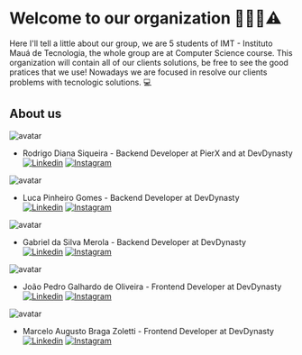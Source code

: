 
# Welcome to our organization 🧙🏼‍♂️⚠️

Here I'll tell a little about our group, we are 5 students of IMT - Instituto Mauá de Tecnologia, the whole group are at Computer Science course. This organization will contain all of our clients solutions, be free to see the good pratices that we use! Nowadays we are focused in resolve our clients problems with tecnologic solutions. 💻

## About us
![avatar](https://images.weserv.nl/?url=avatars.githubusercontent.com/u/100361837?v=4&h=100&w=100&fit=cover&mask=circle&maxage=7d
)
- Rodrigo Diana Siqueira - Backend Developer at PierX and at DevDynasty <br />
<a href="https://www.linkedin.com/in/rodrigo-siqueira-76955822b/" style="width: 100px; height: 100px;" target="_blank"><img alt="Linkedin" src="https://img.shields.io/badge/LinkedIn-0077B5?style=for-the-badge&logo=linkedin&logoColor=white"></a>
<a href="https://instagram.com/rodrigo_0.3" target="_blank"><img alt="Instagram" src="https://img.shields.io/badge/Instagram-E4405F?style=for-the-badge&logo=instagram&logoColor=white"></a>

![avatar](https://images.weserv.nl/?url=https://avatars.githubusercontent.com/u/133619664?v=4&h=100&w=100&fit=cover&mask=circle&maxage=7d
)
- Luca Pinheiro Gomes - Backend Developer at DevDynasty <br /> 
<a href="https://www.linkedin.com/in/luca-pinheiro-gomes-516661213/" target="_blank"><img alt="Linkedin" src="https://img.shields.io/badge/LinkedIn-0077B5?style=for-the-badge&logo=linkedin&logoColor=white"></a>
<a href="https://www.instagram.com/luca_0311/" target="_blank"><img alt="Instagram" src="https://img.shields.io/badge/Instagram-E4405F?style=for-the-badge&logo=instagram&logoColor=white"></a>

![avatar](https://images.weserv.nl/?url=https://avatars.githubusercontent.com/u/89361851?v=4&h=100&w=100&fit=cover&mask=circle&maxage=7d
)
- Gabriel da Silva Merola - Backend Developer at DevDynasty <br />
<a href="https://www.linkedin.com/in/gabriel-merola/" target="_blank"><img alt="Linkedin" src="https://img.shields.io/badge/LinkedIn-0077B5?style=for-the-badge&logo=linkedin&logoColor=white"></a>
<a href="https://www.instagram.com/gabrielmerola08/" target="_blank"><img alt="Instagram" src="https://img.shields.io/badge/Instagram-E4405F?style=for-the-badge&logo=instagram&logoColor=white"></a>

![avatar](https://images.weserv.nl/?url=https://avatars.githubusercontent.com/u/133998521?v=4&h=100&w=100&fit=cover&mask=circle&maxage=7d
)
- João Pedro Galhardo de Oliveira - Frontend Developer at DevDynasty <br />
<a href="https://www.linkedin.com/in/jo%C3%A3o-galhardo/" target="_blank"><img alt="Linkedin" src="https://img.shields.io/badge/LinkedIn-0077B5?style=for-the-badge&logo=linkedin&logoColor=white"></a>
<a href="https://www.instagram.com/jpgalhardo_/" target="_blank"><img alt="Instagram" src="https://img.shields.io/badge/Instagram-E4405F?style=for-the-badge&logo=instagram&logoColor=white"></a>

![avatar](https://images.weserv.nl/?url=https://avatars.githubusercontent.com/u/131803879?v=4&h=100&w=100&fit=cover&mask=circle&maxage=7d
)
- Marcelo Augusto Braga Zoletti - Frontend Developer at DevDynasty <br />
<a href="https://www.linkedin.com/in/marcelo-augusto-braga-zoletti-97555a298/" target="_blank"><img alt="Linkedin" src="https://img.shields.io/badge/LinkedIn-0077B5?style=for-the-badge&logo=linkedin&logoColor=white"></a>
<a href="https://www.instagram.com/marcelo.zoletti/" target="_blank"><img alt="Instagram" src="https://img.shields.io/badge/Instagram-E4405F?style=for-the-badge&logo=instagram&logoColor=white"></a>
